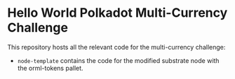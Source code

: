 # Hello World Polkadot Multi-Currency Challenge

This repository hosts all the relevant code for the multi-currency challenge:

* `node-template` contains the code for the modified substrate node with the orml-tokens pallet.
